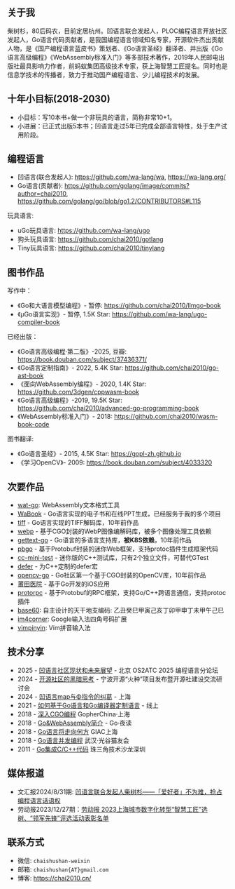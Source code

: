 ## 关于我

柴树杉，80后码农，目前定居杭州。凹语言联合发起人，PLOC编程语言开放社区发起人，Go语言代码贡献者，是我国编程语言领域知名专家，开源软件杰出贡献人物，是《国产编程语言蓝皮书》策划者、《Go语言圣经》翻译者、并出版《Go语言高级编程》《WebAssembly标准入门》等多部技术著作，2019年人民邮电出版社最具影响力作者，前蚂蚁集团高级技术专家，获上海智慧工匠提名。同时也是信息学技术的传播者，致力于推动国产编程语言、少儿编程技术的发展。

## 十年小目标(2018-2030)

- 小目标：写10本书+做一个非玩具的语言，简称非常10+1。
- 小进展：已正式出版5本书；凹语言走过5年已完成全部语言特性，处于生产试用阶段。

## 编程语言

- 凹语言(联合发起人): https://github.com/wa-lang/wa, https://wa-lang.org/
- Go语言(贡献者): https://github.com/golang/image/commits?author=chai2010, https://github.com/golang/go/blob/go1.2/CONTRIBUTORS#L115

玩具语言:

- uGo玩具语言: https://github.com/wa-lang/ugo
- 狗头玩具语言: https://github.com/chai2010/gotlang
- Tiny玩具语言: https://github.com/chai2010/tinylang

## 图书作品

写作中：

- 《Go和大语言模型编程》- 暂停: https://github.com/chai2010/llmgo-book
- 《µGo语言实现》- 暂停, 1.5K Star: https://github.com/wa-lang/ugo-compiler-book

已经出版：

- 《Go语言高级编程·第二版》-2025, 豆瓣: https://book.douban.com/subject/37436371/
- 《Go语言定制指南》- 2022, 5.4K Star: https://github.com/chai2010/go-ast-book
- 《面向WebAssembly编程》- 2020, 1.4K Star: https://github.com/3dgen/cppwasm-book
- 《Go语言高级编程》-2019, 19.5K Star: https://github.com/chai2010/advanced-go-programming-book
- 《WebAssembly标准入门》- 2018: https://github.com/chai2010/wasm-book-code

图书翻译:

- 《Go语言圣经》- 2015, 4.5K Star: https://gopl-zh.github.io
- 《学习OpenCV》- 2009: https://book.douban.com/subject/4033320

## 次要作品

- [wat-go](https://github.com/chai2010/wat-go): WebAssembly文本格式工具
- [WaBook](https://github.com/wa-lang/wabook) - Go语言实现的电子书和在线PPT生成，已经服务于我的多个项目
- [tiff](https://github.com/chai2010/tiff) - Go语言实现的TIFF解码库，10年前作品
- [webp](https://github.com/chai2010/webp) - 基于CGO封装的WebP图像编解码库，被多个图像处理工具依赖
- [gettext-go](https://github.com/chai2010/gettext-go) - Go语言的多语言支持库，**被K8S依赖**，10年前作品
- [pbgo](https://github.com/chai2010/pbgo) - 基于Protobuf封装的迷你Web框架，支持protoc插件生成框架代码
- [cc-mini-test](https://github.com/chai2010/cc-mini-test) - 迷你版的C++测试库，只有2个独立文件，可替代GTest
- [defer](https://github.com/chai2010/defer) - 为C++定制的defer宏
- [opencv-go](https://github.com/chai2010/opencv) - Go社区第一个基于CGO封装的OpenCV库，10年前作品
- [莆田医院](https://github.com/chai2010/ptyy) - 基于Go开发的iOS应用
- [protorpc](https://github.com/chai2010/protorpc) - 基于Protobuf的RPC框架，支持Go/C++跨语言通信，支持protoc插件
- [base60](https://github.com/chai2010/base60): 自主设计的天干地支编码: 乙丑癸巳甲寅己亥丁卯甲申丁未甲午己巳
- [im4corner](https://github.com/chai2010/im4corner): Google输入法四角号码扩展
- [vimpinyin](https://github.com/chai2010/vimpinyin): Vim拼音输入法

## 技术分享

- 2025 - [凹语言社区现状和未来展望](https://wa-lang.org/talks/wa-os2atc-2025/) - 北京 OS2ATC 2025 编程语言分论坛
- 2024 - [开源社区的黑暗思考](https://mp.weixin.qq.com/s/tuoRvoW0zkv--ls6z7hpRA) - 宁波开源“火种”项目发布暨开源社建设交流研讨会
- 2024 - [凹语言map与Φ指令的纠葛](https://wa-lang.org/talks/ssa-bug/) - 上海
- 2021 - [如何基于Go语言和Go编译器定制语言](https://wa-lang.org/ugo-compiler-book/talks/go-compiler-intro.html) - 线上
- 2018 - [深入CGO编程](https://chai2010.cn/gopherchina2018-cgo-talk/) GopherChina·上海
- 2018 - [Go&WebAssembly简介](https://github.com/golang-china/awesome-go-zh/blob/master/chai2010/chai2010-golang-wasm.slide) - Go·夜读
- 2018 - [Go语言将走向何方](https://github.com/golang-china/awesome-go-zh/tree/master/chai2010/giac2018) GIAC上海
- 2018 - [Go语言并发编程](https://github.com/golang-china/awesome-go-zh/blob/master/chai2010/chai2010-golang-concurrency.slide) 武汉·光谷猫友会
- 2011 - [Go集成C/C++代码](https://github.com/chai2010/gopherchina2018-cgo-talk/blob/master/chai2010-cgo-talk-sz-20110207.pdf) 珠三角技术沙龙深圳

## 媒体报道

- 文汇报2024/8/31期: [凹语言联合发起人柴树杉——「爱好者」不为难，抢占编程语言话语权](https://dzb.whb.cn/imgPath/2024-08-29/40829.pdf)
- 劳动报2023/12/27期：[劳动报 2023上海城市数字化转型“智慧工匠”选树、“领军先锋”评选活动表彰名单](https://www.zhihuigongjiang.org/histroy.html)

## 联系方式

- 微信: `chaishushan-weixin`
- 邮箱: `chaishushan{AT}gmail.com`
- 博客: https://chai2010.cn/

<!--
**chai2010/chai2010** is a ✨ _special_ ✨ repository because its `README.md` (this file) appears on your GitHub profile.

Here are some ideas to get you started:

- 🔭 I’m currently working on ...
- 🌱 I’m currently learning ...
- 👯 I’m looking to collaborate on ...
- 🤔 I’m looking for help with ...
- 💬 Ask me about ...
- 📫 How to reach me: ...
- 😄 Pronouns: ...
- ⚡ Fun fact: ...
-->
